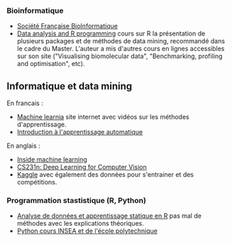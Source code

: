 ### Bioinformatique

* [Société Française BioInformatique](https://www.sfbi.fr/)
* [Data analysis and R programming](https://lgatto.github.io/2017_11_09_Rcourse_Jena/index.html) cours sur R la présentation de plusieurs packages et de méthodes de data mining, recommandé dans le cadre du Master. L'auteur a mis d'autres cours en lignes accessibles sur son site ("Visualising biomolecular data", "Benchmarking, profiling and optimisation", etc). 

## Informatique et data mining

En francais :

* [Machine learnia](https://machinelearnia.com/machine-learning/) site internet avec vidéos sur les méthodes d'apprentissage.
* [Introduction à l'apprentissage automatique](https://projeduc.github.io/intro_apprentissage_automatique/)

En anglais :

* [Inside machine learning](https://inside-machinelearning.com/)
* [CS231n: Deep Learning for Computer Vision](https://cs231n.github.io/)
* [Kaggle](https://www.kaggle.com) avec également des données pour s'entrainer et des compétitions.

### Programmation stastistique (R, Python)

* [Analyse de données et apprentissage statique en R](https://veroniquetremblay.github.io/analyse_de_donnees_et_apprentissage_statistique_en_R/) pas mal de méthodes avec les explications théoriques.
* [Python cours INSEA et de l'école polytechnique](http://www.xavierdupre.fr/)
